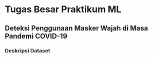 # Tugas Besar Praktikum ML

## Deteksi Penggunaan Masker Wajah di Masa Pandemi COVID-19

### Deskripsi Dataset

